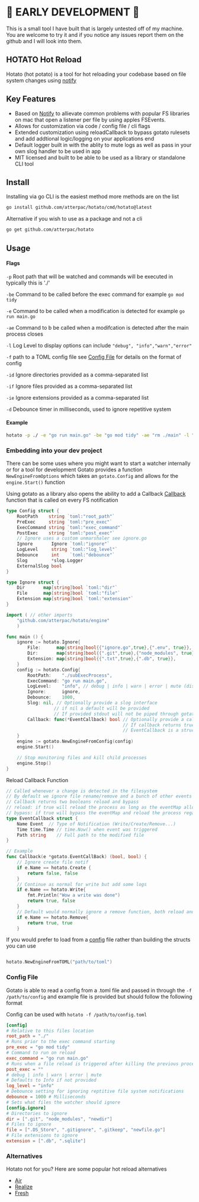 # :construction: EARLY DEVELOPMENT :construction:
This is a small tool I have built that is largely untested off of my machine. You are welcome to try it and if you notice any issues report them on the github and I will look into them.

## HOTATO Hot Reload
Hotato (hot potato) is a tool for hot reloading your codebase based on file system changes using [notify](https://github.com/rjeczalik/notify)

## Key Features
- Based on [Notify](https://github.com/rjeczalik/notify) to allievate common problems with popular FS libraries on mac that open a listener per file by using apples FSEvents.
- Allows for customization via code / config file / cli flags
- Extended customization using reloadCallback to bypass gotato rulesets and add addtional logic/logging on your applications end
- Default logger built in with the ablity to mute logs as well as pass in your own slog handler to be used in app
- MIT licensed and built to be able to be used as a library or standalone CLI tool

## Install
Installing via go CLI is the easiest method more methods are on the list
```bash
go install github.com/atterpac/hotato/cmd/hotato@latest
```
Alternative if you wish to use as a package and not a cli
```bash
go get github.com/atterpac/hotato
```
## Usage

#### Flags
`-p` Root path that will be watched and commands will be executed in typically this is './'

`-be` Command to be called before the exec command for example `go mod tidy`

`-e` Command to be called when a modification is detected for example `go run main.go`

`-ae` Command to b be called when a modifcation is detected after the main process closes 

`-l` Log Level to display options can include `"debug", "info","warn","error"`

`-f` path to a TOML config file see [Config File](https://github.com/Atterpac/hotato#config-file) for details on the format of config

`-id` Ignore directories provided as a comma-separated list

`-if` Ignore files provided as a comma-separated list

`-ie` Ignore extensions provided as a comma-separated list

`-d` Debounce timer in milliseconds, used to ignore repetitive system

#### Example
```bash
hotato -p ./ -e "go run main.go" -be "go mod tidy" -ae "rm ./main" -l "debug" -id ".git, node_modules" -if ".env" -ie ".db, .sqlite" -d 500
```

### Embedding into your dev project
There can be some uses where you might want to start a watcher internally or for a tool for development Gotato provides a function `NewEngineFromOptions` which takes an `gotato.Config` and allows for the `engine.Start()` function

Using gotato as a library also opens the ability to add a Callback [Callback](https://github.com/Atterpac/gotato#reload-callback-function) function that is called on every FS notification

```go
type Config struct {
	RootPath    string `toml:"root_path"`
	PreExec     string `toml:"pre_exec"`
	ExecCommand string `toml:"exec_command"`
	PostExec    string `toml:"post_exec"`
	// Ignore uses a custom unmarshaler see ignore.go
	Ignore       Ignore `toml:"ignore"`
	LogLevel     string `toml:"log_level"`
	Debounce     int    `toml:"debounce"`
	Slog         *slog.Logger
	ExternalSlog bool
}
```

```go 
type Ignore struct {
	Dir       map[string]bool `toml:"dir"`
	File      map[string]bool `toml:"file"`
	Extension map[string]bool `toml:"extension"`
}
```

```go
import ( // other imports
    "github.com/atterpac/hotato/engine"
    )

func main () {
	ignore := hotato.Ignore{
		File:      map[string]bool{{"ignore.go",true},{".env", true}},
		Dir:       map[string]bool{{".git",true},{"node_modules", true}},
		Extension: map[string]bool{{".txt",true},{".db", true}},
	}
	config := hotato.Config{
		RootPath:    "./subExecProcess",
		ExecCommand: "go run main.go",
		LogLevel:    "info", // debug | info | warn | error | mute (discards all logs)
		Ignore:      ignore,
		Debounce:    1000,
		Slog: nil, // Optionally provide a slog interface
                  // if nil a default will be provided
                  // If provided stdout will not be piped through gotato
        Callback: func(*EventCallback) bool // Optionally provide a callback function to be called upon file notification events
                                            // If callback returns true reload will process
                                            // EventCallback is a struct of Name, Path, Time of the event
	}
	engine := gotato.NewEngineFromConfig(config)
	engine.Start()

	// Stop monitoring files and kill child processes
	engine.Stop()
}
```
Reload Callback Function
```go
// Called whenever a change is detected in the filesystem
// By default we ignore file rename/remove and a bunch of other events that would likely cause breaking changes on a reload  see eventmap_[oos].go for default rules
// Callback returns two booleans reload and bypass
// reload: if true will reload the process as long as the eventMap allows it
// bypass: if true will bypass the eventMap and reload the process regardless of any hotato ruleset
type EventCallback struct {
	Name Event  // Type of Notification (Write/Create/Remove...)
	Time time.Time // time.Now() when event was triggered
	Path string    // Full path to the modified file
}

// Example
func Callback(e *gotato.EventCallBack) (bool, bool) {
    // Ignore create file notif
    if e.Name == hotato.Create {
        return false, false
    }
    // Continue as normal for write but add some logs
    if e.Name == hotato.Write{
        fmt.Println("Wow a write was done")
        return true, false
    }
    // Default would normally ignore a remove function, both reload and bypass being true would force a reload 
    if e.Name == hotato.Remove{
        return true, true
    }
```

If you would prefer to load from a [config](https://github.com/Atterpac/hotato#config-file) file rather than building the structs you can use 
```go

hotato.NewEngineFromTOML("path/to/toml")
```

### Config File
Gotato is able to read a config from a .toml file and passed in through the `-f /path/to/config` and example file is provided but should follow the following format

Config can be used with `hotato -f /path/to/config.toml`

```toml
[config]
# Relative to this files location
root_path = "./"
# Runs prior to the exec command starting
pre_exec = "go mod tidy"
# Command to run on reload
exec_command = "go run main.go"
# Runs when a file reload is triggered after killing the previous process
post_exec = ""
# debug | info | warn | error | mute
# Defaults to Info if not provided
log_level = "info" 
# Debounce setting for ignoring reptitive file system notifications
debounce = 1000 # Milliseconds
# Sets what files the watcher should ignore
[config.ignore]
# Directories to ignore
dir = [".git", "node_modules", "newdir"]
# Files to ignore
file = [".DS_Store", ".gitignore", ".gitkeep", "newfile.go"]
# File extensions to ignore
extension = [".db", ".sqlite"]
```

### Alternatives
Hotato not for you? Here are some popular hot reload alternatives

- [Air](https://github.com/cosmtrek/air)
- [Realize](https://github.com/oxequa/realize)
- [Fresh](https://github.com/gravityblast/fresh)
